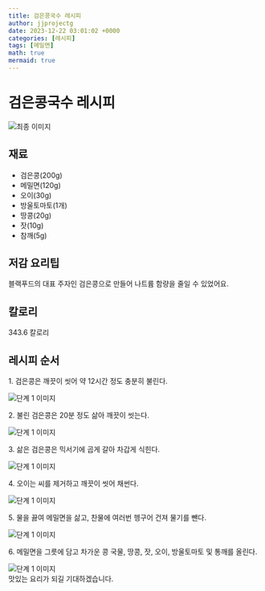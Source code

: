 ```yaml
---
title: 검은콩국수 레시피
author: jjprojectg
date: 2023-12-22 03:01:02 +0000
categories: [레시피]
tags: [메밀면]
math: true
mermaid: true
---
```

<meta name="og:type" content="website"/>
<meta charset="UTF-8"/>
<div class="header">
  <h1>검은콩국수 레시피</h1>
</div>

<div class="container my-4">
  <div class="row">
    <div class="col-12 col-md-6">
      <div class="recipe-image">
        <img src="http://www.foodsafetykorea.go.kr/uploadimg/cook/10_00644_2.png" class="step-image" alt="최종 이미지"/>
      </div>
    </div>
    <div class="col-12 col-md-6">
      <div class="ingredients">
        <h2>재료</h2>
        <ul class="card">
          <li> 검은콩(200g) </li>
          <li>  메밀면(120g) </li>
          <li>  오이(30g) </li>
          <li>  방울토마토(1개) </li>
          <li> 땅콩(20g) </li>
          <li>  잣(10g) </li>
          <li>  참깨(5g) </li>
</ul>
      </div>
    </div>
    <div class="col-12 col-md-6">
      <div class="ingredients">
        <h2>저감 요리팁</h2>
        <div class="card"> 
          <p>
            블랙푸드의 대표 주자인 검은콩으로 만들어 나트륨 함량을 줄일 수 있었어요.
          </p>
        </div>
      </div>
      <div class="ingredients">
        <h2>칼로리</h2>
        <div class="card"> 
          <p>
            343.6 칼로리
          </p>
        </div>
      </div>
    </div>
  </div>

  <h2 class="my-4">레시피 순서</h2>
  <div class="card recipe-card">
    <div class="card-body recipe-step">
      <p class="card-text step-description">1. 검은콩은 깨끗이 씻어 약 12시간 정도
충분히 불린다.</p>
      <img src="http://www.foodsafetykorea.go.kr/uploadimg/cook/20_00644_1.png" alt="단계 1 이미지" class="step-image"/>
    </div>
  </div>
  <div class="card recipe-card">
    <div class="card-body recipe-step">
      <p class="card-text step-description">2. 불린 검은콩은 20분 정도 삶아 깨끗이
씻는다.</p>
      <img src="http://www.foodsafetykorea.go.kr/uploadimg/cook/20_00644_2.png" alt="단계 1 이미지" class="step-image"/>
    </div>
  </div>
  <div class="card recipe-card">
    <div class="card-body recipe-step">
      <p class="card-text step-description">3. 삶은 검은콩은 믹서기에 곱게 갈아
차갑게 식힌다.</p>
      <img src="http://www.foodsafetykorea.go.kr/uploadimg/cook/20_00644_3.png" alt="단계 1 이미지" class="step-image"/>
    </div>
  </div>
  <div class="card recipe-card">
    <div class="card-body recipe-step">
      <p class="card-text step-description">4. 오이는 씨를 제거하고 깨끗이 씻어
채썬다.</p>
      <img src="http://www.foodsafetykorea.go.kr/uploadimg/cook/20_00644_4.png" alt="단계 1 이미지" class="step-image"/>
    </div>
  </div>
  <div class="card recipe-card">
    <div class="card-body recipe-step">
      <p class="card-text step-description">5. 물을 끓여 메밀면을 삶고, 찬물에
여러번 헹구어 건져 물기를 뺀다.</p>
      <img src="http://www.foodsafetykorea.go.kr/uploadimg/cook/20_00644_5.png" alt="단계 1 이미지" class="step-image"/>
    </div>
  </div>
  <div class="card recipe-card">
    <div class="card-body recipe-step">
      <p class="card-text step-description">6. 메밀면을 그릇에 담고 차가운 콩 국물,
땅콩, 잣, 오이, 방울토마토 및 통깨를
올린다.</p>
      <img src="http://www.foodsafetykorea.go.kr/uploadimg/cook/20_00644_6.png" alt="단계 1 이미지" class="step-image"/>
    </div>
  </div>

</div>
맛있는 요리가 되길 기대하겠습니다.
